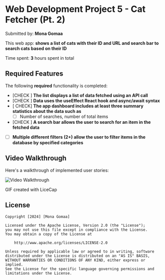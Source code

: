 # Web Development Project 5 - Cat Fetcher (Pt. 2)

Submitted by: **Mona Gomaa**

This web app: **shows a list of cats with their ID and URL and search bar to search cats based on their ID**

Time spent: **3** hours spent in total

## Required Features

The following **required** functionality is completed:

- [CHECK ] **The list displays a list of data fetched using an API call**
- [CHECK ] **Data uses the useEffect React hook and async/await syntax**
- [ CHECK] **The app dashboard includes at least three summary statistics about the data such as**
  - [ ] Number of searches, number of total items
- [CHECK ] **A search bar allows the user to search for an item in the fetched data**
- [ ] **Multiple different filters (2+) allow the user to filter items in the database by specified categories**


## Video Walkthrough

Here's a walkthrough of implemented user stories:

<img src='https://github.com/mona-1414/proj-05/blob/main/project-05.gif' title='Video Walkthrough' width='' alt='Video Walkthrough' />

<!-- Replace this with whatever GIF tool you used! -->
GIF created with LiceCap
<!-- Recommended tools:
[Kap](https://getkap.co/) for macOS
[ScreenToGif](https://www.screentogif.com/) for Windows
[peek](https://github.com/phw/peek) for Linux. -->

## License

    Copyright [2024] [Mona Gomaa]

    Licensed under the Apache License, Version 2.0 (the "License");
    you may not use this file except in compliance with the License.
    You may obtain a copy of the License at

        http://www.apache.org/licenses/LICENSE-2.0

    Unless required by applicable law or agreed to in writing, software
    distributed under the License is distributed on an "AS IS" BASIS,
    WITHOUT WARRANTIES OR CONDITIONS OF ANY KIND, either express or implied.
    See the License for the specific language governing permissions and
    limitations under the License.
